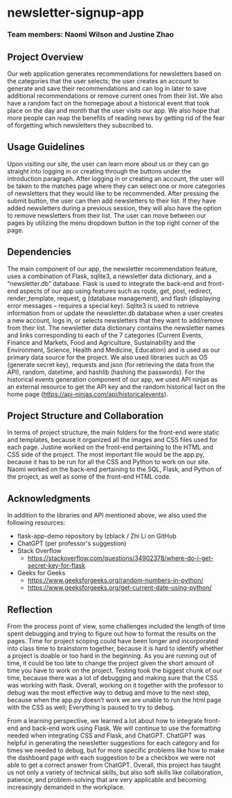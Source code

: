 # newsletter-signup-app
### Team members: Naomi Wilson and Justine Zhao

## Project Overview 

Our web application generates recommendations for newsletters based on the categories that the user selects; the user creates an account to generate and save their recommendations and can log in later to save additional recommendations or remove current ones from their list. We also have a random fact on the homepage about a historical event that took place on the day and month that the user visits our app. We also hope that more people can reap the benefits of reading news by getting rid of the fear of forgetting which newsletters they subscribed to. 


## Usage Guidelines  

Upon visiting our site, the user can learn more about us or they can go straight into logging in or creating through the buttons under the introduction paragraph. After logging in or creating an account, the user will be taken to the matches page where they can select one or more categories of newsletters that they would like to be recommended. After pressing the submit button, the user can then add newsletters to their list. If they have added newsletters during a previous session, they will also have the option to remove newsletters from their list. The user can move between our pages by utilizing the menu dropdown button in the top right corner of the page.  


## Dependencies 

The main component of our app, the newsletter recommendation feature, uses a combination of Flask, sqlite3, a newsletter data dictionary, and a “newsletter.db” database. Flask is used to integrate the back-end and front-end aspects of our app using features such as route, get, post, redirect, render_template, request, g (database management), and flash (displaying error messages – requires a special key). Sqlite3 is used to retrieve information from or update the newsletter.db database when a user creates a new account, logs in, or selects newsletters that they want to add/remove from their list. The newsletter data dictionary contains the newsletter names and links corresponding to each of the 7 categories (Current Events, Finance and Markets, Food and Agriculture, Sustainability and the Environment, Science, Health and Medicine, Education) and is used as our primary data source for the project. We also used libraries such as OS (generate secret key), requests and json (for retrieving the data from the API), random, datetime, and hashlib (hashing the passwords). For the historical events generation component of our app, we used API ninjas as an external resource to get the API key and the random historical fact on the home page (https://api-ninjas.com/api/historicalevents). 


## Project Structure and Collaboration 

In terms of project structure, the main folders for the front-end were static and templates, because it organized all the images and CSS files used for each page. Justine worked on the front-end pertaining to the HTML and CSS side of the project. The most important file would be the app.py, because it has to be run for all the CSS and Python to work on our site. Naomi worked on the back-end pertaining to the SQL, Flask, and Python of the project, as well as some of the front-end HTML code.  

## Acknowledgments
In addition to the libraries and API mentioned above, we also used the following resources:
- flask-app-demo repository by lzblack / Zhi Li on GitHub
- ChatGPT (per professor's suggestion)
- Stack Overflow 
  - https://stackoverflow.com/questions/34902378/where-do-i-get-secret-key-for-flask
- Geeks for Geeks
  - https://www.geeksforgeeks.org/random-numbers-in-python/
  - https://www.geeksforgeeks.org/get-current-date-using-python/ 

## Reflection 

From the process point of view, some challenges included the length of time spent debugging and trying to figure out how to format the results on the pages. Time for project scoping could have been longer and incorporated into class time to brainstorm together, because it is hard to identify whether a project is doable or too hard in the beginning. As you are running out of time, it could be too late to change the project given the short amount of time you have to work on the project. Testing took the biggest chunk of our time, because there was a lot of debugging and making sure that the CSS was working with flask. Overall, working on it together with the professor to debug was the most effective way to debug and move to the next step, because when the app.py doesn’t work we are unable to run the html page with the CSS as well; Everything is paused to try to debug.  

From a learning perspective, we learned a lot about how to integrate front-end and back-end work using Flask. We will continue to use the formatting needed when integrating CSS and Flask, and ChatGPT. ChatGPT was helpful in generating the newsletter suggestions for each category and for times we needed to debug, but for more specific problems like how to make the dashboard page with each suggestion to be a checkbox we were not able to get a correct answer from ChatGPT. Overall, this project has taught us not only a variety of technical skills, but also soft skills like collaboration, patience, and problem-solving that are very applicable and becoming increasingly demanded in the workplace. 
